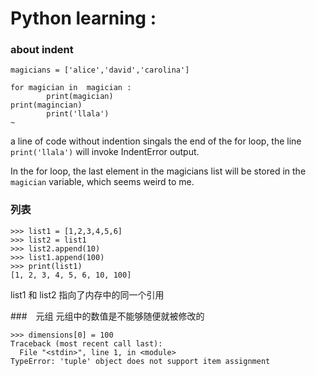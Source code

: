# Python learning :

### about indent 
````
magicians = ['alice','david','carolina']

for magician in  magician :
        print(magician)
print(magincian)
        print('llala')
~                      
````

a line of code without indention singals the end of the for loop, the line ``print('llala')`` will invoke IndentError output.

In the for loop, the last element in the magicians list will be stored in the ``magician`` variable, which seems weird to me.

### 列表

````
>>> list1 = [1,2,3,4,5,6]
>>> list2 = list1
>>> list2.append(10)
>>> list1.append(100)
>>> print(list1)
[1, 2, 3, 4, 5, 6, 10, 100]
````

list1 和 list2 指向了内存中的同一个引用

###　元组
元组中的数值是不能够随便就被修改的
````
>>> dimensions[0] = 100
Traceback (most recent call last):
  File "<stdin>", line 1, in <module>
TypeError: 'tuple' object does not support item assignment

````